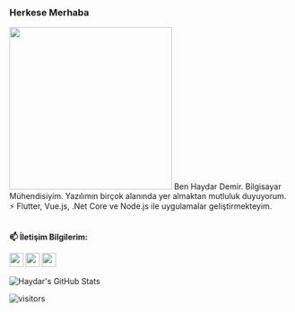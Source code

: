 ### Herkese Merhaba

<img src="https://media.giphy.com/media/Vbtc9VG51NtzT1Qnv1/giphy.gif" width="290px">
Ben Haydar Demir. Bilgisayar Mühendisiyim. Yazılımın birçok alanında yer almaktan mutluluk duyuyorum. 
<br/>⚡ Flutter, Vue.js, .Net Core ve Node.js ile uygulamalar geliştirmekteyim.

<br/>**📫 İletişim Bilgilerim:** <br/>

<p>
<a href="https://www.linkedin.com/in/haydardemir/"><img src="https://img.shields.io/badge/linkedin-%230077b5.svg?&style=for-the-badge&logo=linkedin&logoColor=white" height=25></a>
<a href="https://twitter.com/computereh"><img src="https://img.shields.io/badge/twitter-%231DA1F2.svg?&style=for-the-badge&logo=twitter&logoColor=white" height=25></a> 
<a href="mailto:demirr.haydarr@gmail.com"><img src="https://img.shields.io/badge/gmail-%23d44638.svg?&style=for-the-badge&logo=gmail&logoColor=white" height=25></a> 
</p>

![Haydar's GitHub Stats](https://github-readme-stats.vercel.app/api?username=birhos&show_icons=true)

![visitors](https://img.shields.io/badge/dynamic/json?color=informational&label=visits&query=value&url=https%3A%2F%2Fapi.countapi.xyz%2Fhit%2Fbirhos.birhos%2Freadme)
